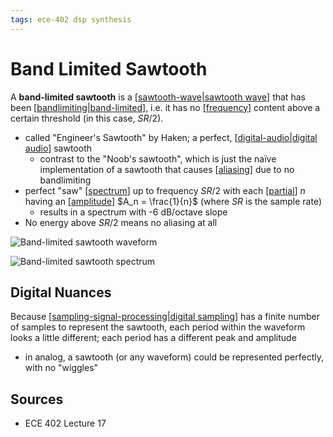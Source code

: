 ```yaml
---
tags: ece-402 dsp synthesis
---
```


# Band Limited Sawtooth

A **band-limited sawtooth** is a [[sawtooth-wave|sawtooth wave]] that has been [[bandlimiting|band-limited]], i.e. it has no [[frequency]] content above a certain threshold (in this case, $SR/2$).

- called "Engineer's Sawtooth" by Haken; a perfect, [[digital-audio|digital audio]] sawtooth
  - contrast to the "Noob's sawtooth", which is just the naïve implementation of a sawtooth that causes [[aliasing]] due to no bandlimiting
- perfect "saw" [[spectrum]] up to frequency $SR/2$ with each [[partial]] $n$ having an [[amplitude]] $A_n = \frac{1}{n}$ (where $SR$ is the sample rate)
  - results in a spectrum with -6 dB/octave slope
- No energy above $SR/2$ means no aliasing at all

![Band-limited sawtooth waveform](/attachments/band-limited-sawtooth.png)

![Band-limited sawtooth spectrum](/attachments/band-limited-sawtooth-spectrum.png)

## Digital Nuances

Because [[sampling-signal-processing|digital sampling]] has a finite number of samples to represent the sawtooth, each period within the waveform looks a little different; each period has a different peak and amplitude

- in analog, a sawtooth (or any waveform) could be represented perfectly, with no "wiggles"

## Sources

- ECE 402 Lecture 17

[//begin]: # "Autogenerated link references for markdown compatibility"
[sawtooth-wave|sawtooth wave]: sawtooth-wave "Sawtooth wave"
[bandlimiting|band-limited]: bandlimiting "Bandlimiting"
[frequency]: frequency "Frequency"
[digital-audio|digital audio]: digital-audio "Digital Audio"
[aliasing]: aliasing "Aliasing"
[spectrum]: spectrum "Spectrum"
[partial]: partial "Partial"
[amplitude]: amplitude "Amplitude"
[sampling-signal-processing|digital sampling]: sampling-signal-processing "Sampling (Signal Processing)"
[//end]: # "Autogenerated link references"
